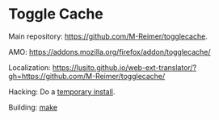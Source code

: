 Toggle Cache
============

Main repository: https://github.com/M-Reimer/togglecache.

AMO: https://addons.mozilla.org/firefox/addon/togglecache/

Localization: https://lusito.github.io/web-ext-translator/?gh=https://github.com/M-Reimer/togglecache/

Hacking: Do a [temporary install](https://developer.mozilla.org/Add-ons/WebExtensions/Temporary_Installation_in_Firefox).

Building: [make](https://www.gnu.org/software/make/)
